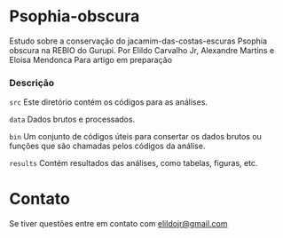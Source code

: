# Psophia-obscura

Estudo sobre a conservação do jacamim-das-costas-escuras Psophia obscura na REBIO do Gurupi.
Por Elildo Carvalho Jr, Alexandre Martins e Eloisa Mendonca
Para artigo em preparação


### Descrição
```src``` Este diretório contém os códigos para as análises.

```data``` Dados brutos e processados. 

```bin``` Um conjunto de códigos úteis para consertar os dados brutos ou funções que são chamadas pelos códigos da análise.

```results``` Contém resultados das análises, como tabelas, figuras, etc. 



# Contato
Se tiver questões entre em contato com <elildojr@gmail.com>
